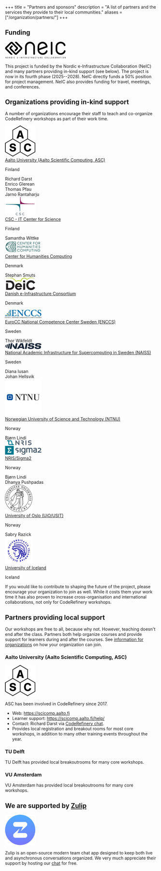 +++
title = "Partners and sponsors"
description = "A list of partners and the services they provide to their local communities."
aliases = ["/organization/partners/"]
+++

## Funding

<img src="/about/funding/neic.png" alt="NeIC logo" width="200px">

This project is funded by the Nordic e-Infrastructure Collaboration (NeIC)
and many partners providing in-kind support (see below).
The project is now in its fourth phase (2025--2028).
NeIC directly funds a 50%
position for project management.
NeIC also provides funding for travel, meetings, and conferences.


## Organizations providing in-kind support

A number of organizations encourage their staff to teach and co-organize
CodeRefinery workshops as part of their work time.

<div class="uk-card uk-card-default uk-width-2-2@m">
  <div class="uk-card-body">
    <div class="uk-grid-small uk-flex-middle" uk-grid>
      <div class="uk-width-expand">
        <a href="https://scicomp.aalto.fi/" target="_blank">
          <img width="100px" src="/about/funding/asc.png" alt="logo: Aalto Scientific Computing">
        </a>
      </div>
      <div class="uk-width-expand">
        <a href="https://scicomp.aalto.fi/" target="_blank">
          Aalto University (Aalto Scientific Computing, ASC)
        </a>
        <p class="uk-text-meta uk-margin-remove-top">Finland</p>
      </div>
      <div class="uk-width-expand">
        <div>Richard Darst</div>
        <div>Enrico Glerean</div>
        <div>Thomas Pfau</div>
        <div>Jarno Rantaharju</div>
      </div>
    </div>
  </div>
</div>

<div class="uk-card uk-card-default uk-width-2-2@m">
  <div class="uk-card-body">
    <div class="uk-grid-small uk-flex-middle" uk-grid>
      <div class="uk-width-expand">
        <a href="https://www.csc.fi/" target="_blank">
          <img width="100px" src="/about/funding/csc.png" alt="logo: CSC - IT Center for Science">
        </a>
      </div>
      <div class="uk-width-expand">
        <a href="https://www.csc.fi/" target="_blank">
          CSC - IT Center for Science
        </a>
        <p class="uk-text-meta uk-margin-remove-top">Finland</p>
      </div>
      <div class="uk-width-expand">
        <div>Samantha Wittke</div>
      </div>
    </div>
  </div>
</div>

<div class="uk-card uk-card-default uk-width-2-2@m">
  <div class="uk-card-body">
    <div class="uk-grid-small uk-flex-middle" uk-grid>
      <div class="uk-width-expand">
        <a href="https://chc.au.dk/" target="_blank">
          <img width="120px" src="/about/funding/chc.png" alt="logo: Center for Humanities Computing">
        </a>
      </div>
      <div class="uk-width-expand">
        <a href="https://chc.au.dk/" target="_blank">
          Center for Humanities Computing
        </a>
        <p class="uk-text-meta uk-margin-remove-top">Denmark</p>
      </div>
      <div class="uk-width-expand">
        <div>Stephan Smuts</div>
      </div>
    </div>
  </div>
</div>

<div class="uk-card uk-card-default uk-width-2-2@m">
  <div class="uk-card-body">
    <div class="uk-grid-small uk-flex-middle" uk-grid>
      <div class="uk-width-expand">
        <a href="https://deic.dk/" target="_blank">
          <img width="100px" src="/about/funding/deic.png" alt="logo: Danish e-Infrastructure Consortium">
        </a>
      </div>
      <div class="uk-width-expand">
        <a href="https://deic.dk/" target="_blank">
          Danish e-Infrastructure Consortium
        </a>
        <p class="uk-text-meta uk-margin-remove-top">Denmark</p>
      </div>
      <div class="uk-width-expand">
      </div>
    </div>
  </div>
</div>

<div class="uk-card uk-card-default uk-width-2-2@m">
  <div class="uk-card-body">
    <div class="uk-grid-small uk-flex-middle" uk-grid>
      <div class="uk-width-expand">
        <a href="https://enccs.se/" target="_blank">
          <img width="120px" src="/about/funding/enccs.png" alt="logo: EuroCC National Competence Center Sweden (ENCCS)">
        </a>
      </div>
      <div class="uk-width-expand">
        <a href="https://enccs.se/" target="_blank">
          EuroCC National Competence Center Sweden (ENCCS)
        </a>
        <p class="uk-text-meta uk-margin-remove-top">Sweden</p>
      </div>
      <div class="uk-width-expand">
        <div>Thor Wikfeldt</div>
      </div>
    </div>
  </div>
</div>

<div class="uk-card uk-card-default uk-width-2-2@m">
  <div class="uk-card-body">
    <div class="uk-grid-small uk-flex-middle" uk-grid>
      <div class="uk-width-expand">
        <a href="https://www.naiss.se/" target="_blank">
          <img width="120px" src="/about/funding/naiss.jpg" alt="logo: National Academic Infrastructure for Super­computing in Sweden (NAISS)">
        </a>
      </div>
      <div class="uk-width-expand">
        <a href="https://www.naiss.se/" target="_blank">
          National Academic Infrastructure for Super­computing in Sweden (NAISS)
        </a>
        <p class="uk-text-meta uk-margin-remove-top">Sweden</p>
      </div>
      <div class="uk-width-expand">
        <div>Diana Iusan</div>
        <div>Johan Hellsvik</div>
      </div>
    </div>
  </div>
</div>

<div class="uk-card uk-card-default uk-width-2-2@m">
  <div class="uk-card-body">
    <div class="uk-grid-small uk-flex-middle" uk-grid>
      <div class="uk-width-expand">
        <a href="https://www.ntnu.no/" target="_blank">
          <img width="120px" src="/about/funding/ntnu.png" alt="logo: Norwegian University of Science and Technology (NTNU)">
        </a>
      </div>
      <div class="uk-width-expand">
        <a href="https://www.ntnu.edu/" target="_blank">
          Norwegian University of Science and Technology (NTNU)
        </a>
        <p class="uk-text-meta uk-margin-remove-top">Norway</p>
      </div>
      <div class="uk-width-expand">
        <div>Bjørn Lindi</div>
      </div>
    </div>
  </div>
</div>

<div class="uk-card uk-card-default uk-width-2-2@m">
  <div class="uk-card-body">
    <div class="uk-grid-small uk-flex-middle" uk-grid>
      <div class="uk-width-expand">
        <a href="https://www.sigma2.no/" target="_blank">
          <img width="120px" src="/about/funding/nris-sigma2.png" alt="logo: NRIS/Sigma2">
        </a>
      </div>
      <div class="uk-width-expand">
        <a href="https://www.sigma2.no/" target="_blank">
          NRIS/Sigma2
        </a>
        <p class="uk-text-meta uk-margin-remove-top">Norway</p>
      </div>
      <div class="uk-width-expand">
        <div>Bjørn Lindi</div>
        <div>Dhanya Pushpadas</div>
      </div>
    </div>
  </div>
</div>

<div class="uk-card uk-card-default uk-width-2-2@m">
  <div class="uk-card-body">
    <div class="uk-grid-small uk-flex-middle" uk-grid>
      <div class="uk-width-expand">
        <a href="https://www.usit.uio.no/" target="_blank">
          <img width="90px" src="/about/funding/uio.jpg" alt="logo: UiO/USIT">
        </a>
      </div>
      <div class="uk-width-expand">
        <a href="https://www.usit.uio.no/" target="_blank">
          University of Oslo (UiO/USIT)
        </a>
        <p class="uk-text-meta uk-margin-remove-top">Norway</p>
      </div>
      <div class="uk-width-expand">
        <div>Sabry Razick</div>
      </div>
    </div>
  </div>
</div>

<div class="uk-card uk-card-default uk-width-2-2@m">
  <div class="uk-card-body">
    <div class="uk-grid-small uk-flex-middle" uk-grid>
      <div class="uk-width-expand">
        <a href="https://english.hi.is/" target="_blank">
          <img width="90px" src="/about/funding/hi.png" alt="logo: University of Iceland">
        </a>
      </div>
      <div class="uk-width-expand">
        <a href="https://english.hi.is/" target="_blank">
          University of Iceland
        </a>
        <p class="uk-text-meta uk-margin-remove-top">Iceland</p>
      </div>
      <div class="uk-width-expand">
        <!-- <div>Name</div> -->
      </div>
    </div>
  </div>
</div>

If you would like to contribute to shaping the future of the project, please
encourage your organization to join as well. While it costs them your work time
it has also proven to increase cross-organisation and international
collaborations, not only for CodeRefinery workshops.


## Partners providing local support

Our workshops are free to all, because why not. However, teaching doesn't end
after the class. Partners both help organize courses and provide support for
learners during and after the courses.  See [information for
organizations](@/join/organizations.md) on how your organization can join.


### Aalto University (Aalto Scientific Computing, ASC)

<img src="/about/funding/asc.png" alt="logo: Aalto Scientific Computing" width="100px">

ASC has been involved in CodeRefinery since 2017.
- Web: <https://scicomp.aalto.fi>
- Learner support: <https://scicomp.aalto.fi/help/>
- Contact: Richard Darst via [CodeRefinery
  chat](https://coderefinery.github.io/manuals/chat/).
- Provides local registration and breakout rooms for most core
  workshops, in addition to many other training events throughout the
  year.


### TU Delft

TU Delft has provided local breakoutrooms for many core workshops.


### VU Amsterdam

VU Amsterdam has provided local breakoutrooms for many core workshops.


## We are supported by [Zulip](https://zulip.com/)

<img src="/join/zulip-icon-circle.svg" alt="Zulip logo" width="100px">

Zulip is an open-source modern team chat app designed to keep both live and
asynchronous conversations organized. We very much appreciate their support by
hosting our [chat](https://coderefinery.zulipchat.com/) for free.
